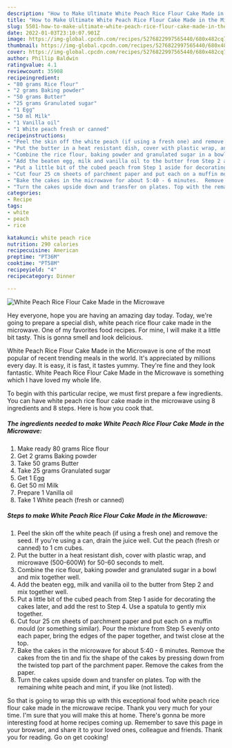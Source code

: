 ```yaml
---
description: "How to Make Ultimate White Peach Rice Flour Cake Made in the Microwave"
title: "How to Make Ultimate White Peach Rice Flour Cake Made in the Microwave"
slug: 5501-how-to-make-ultimate-white-peach-rice-flour-cake-made-in-the-microwave
date: 2022-01-03T23:10:07.901Z
image: https://img-global.cpcdn.com/recipes/5276822997565440/680x482cq70/white-peach-rice-flour-cake-made-in-the-microwave-recipe-main-photo.jpg
thumbnail: https://img-global.cpcdn.com/recipes/5276822997565440/680x482cq70/white-peach-rice-flour-cake-made-in-the-microwave-recipe-main-photo.jpg
cover: https://img-global.cpcdn.com/recipes/5276822997565440/680x482cq70/white-peach-rice-flour-cake-made-in-the-microwave-recipe-main-photo.jpg
author: Phillip Baldwin
ratingvalue: 4.1
reviewcount: 35908
recipeingredient:
- "80 grams Rice flour"
- "2 grams Baking powder"
- "50 grams Butter"
- "25 grams Granulated sugar"
- "1 Egg"
- "50 ml Milk"
- "1 Vanilla oil"
- "1 White peach fresh or canned"
recipeinstructions:
- "Peel the skin off the white peach (if using a fresh one) and remove the seed.  If you&#39;re using a can,  drain the juice well. Cut the peach (fresh or canned) to 1 cm cubes."
- "Put the butter in a heat resistant dish, cover with plastic wrap, and microwave (500-600W) for 50-60 seconds to melt."
- "Combine the rice flour, baking powder and granulated sugar in a bowl and mix together well."
- "Add the beaten egg, milk and vanilla oil to the butter from Step 2 and mix together well."
- "Put a little bit of the cubed peach from Step 1 aside for decorating the cakes later, and add the rest to Step 4.  Use a spatula to gently mix together."
- "Cut four 25 cm sheets of parchment paper and put each on a muffin mould (or something similar). Pour the mixture from Step 5 evenly onto each paper, bring the edges of the paper together, and twist close at the top."
- "Bake the cakes in the microwave for about 5:40 - 6 minutes.  Remove the cakes from the tin and fix the shape of the cakes by pressing down from the twisted top part of the parchment paper. Remove the cakes from the paper."
- "Turn the cakes upside down and transfer on plates. Top with the remaining white peach and mint, if you like (not listed)."
categories:
- Recipe
tags:
- white
- peach
- rice

katakunci: white peach rice 
nutrition: 290 calories
recipecuisine: American
preptime: "PT36M"
cooktime: "PT58M"
recipeyield: "4"
recipecategory: Dinner

---
```



![White Peach Rice Flour Cake Made in the Microwave](https://img-global.cpcdn.com/recipes/5276822997565440/680x482cq70/white-peach-rice-flour-cake-made-in-the-microwave-recipe-main-photo.jpg)

Hey everyone, hope you are having an amazing day today. Today, we're going to prepare a special dish, white peach rice flour cake made in the microwave. One of my favorites food recipes. For mine, I will make it a little bit tasty. This is gonna smell and look delicious.

White Peach Rice Flour Cake Made in the Microwave is one of the most popular of recent trending meals in the world. It's appreciated by millions every day. It is easy, it is fast, it tastes yummy. They're fine and they look fantastic. White Peach Rice Flour Cake Made in the Microwave is something which I have loved my whole life.




To begin with this particular recipe, we must first prepare a few ingredients. You can have white peach rice flour cake made in the microwave using 8 ingredients and 8 steps. Here is how you cook that.

<!--inarticleads1-->

##### The ingredients needed to make White Peach Rice Flour Cake Made in the Microwave:

1. Make ready 80 grams Rice flour
1. Get 2 grams Baking powder
1. Take 50 grams Butter
1. Take 25 grams Granulated sugar
1. Get 1 Egg
1. Get 50 ml Milk
1. Prepare 1 Vanilla oil
1. Take 1 White peach (fresh or canned)




<!--inarticleads2-->

##### Steps to make White Peach Rice Flour Cake Made in the Microwave:

1. Peel the skin off the white peach (if using a fresh one) and remove the seed.  If you&#39;re using a can,  drain the juice well. Cut the peach (fresh or canned) to 1 cm cubes.
1. Put the butter in a heat resistant dish, cover with plastic wrap, and microwave (500-600W) for 50-60 seconds to melt.
1. Combine the rice flour, baking powder and granulated sugar in a bowl and mix together well.
1. Add the beaten egg, milk and vanilla oil to the butter from Step 2 and mix together well.
1. Put a little bit of the cubed peach from Step 1 aside for decorating the cakes later, and add the rest to Step 4.  Use a spatula to gently mix together.
1. Cut four 25 cm sheets of parchment paper and put each on a muffin mould (or something similar). Pour the mixture from Step 5 evenly onto each paper, bring the edges of the paper together, and twist close at the top.
1. Bake the cakes in the microwave for about 5:40 - 6 minutes.  Remove the cakes from the tin and fix the shape of the cakes by pressing down from the twisted top part of the parchment paper. Remove the cakes from the paper.
1. Turn the cakes upside down and transfer on plates. Top with the remaining white peach and mint, if you like (not listed).




So that is going to wrap this up with this exceptional food white peach rice flour cake made in the microwave recipe. Thank you very much for your time. I'm sure that you will make this at home. There's gonna be more interesting food at home recipes coming up. Remember to save this page in your browser, and share it to your loved ones, colleague and friends. Thank you for reading. Go on get cooking!
